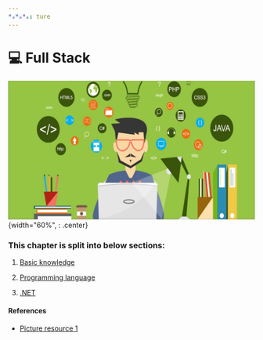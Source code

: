 ```yaml
---
ᴴₒᴴₒᴴₒ: ture
---
```


# **💻 Full Stack**

![picture 1](./full_stack.png){width="60%", : .center}     

### **This chapter is split into below sections:**

1. [Basic knowledge](BASIC/README.md)

2. [Programming language](LANG/README.md)

3. [.NET](NET/README.md)

#### **References**

- [Picture resource 1](https://i.morioh.com/baaf57369c.png)